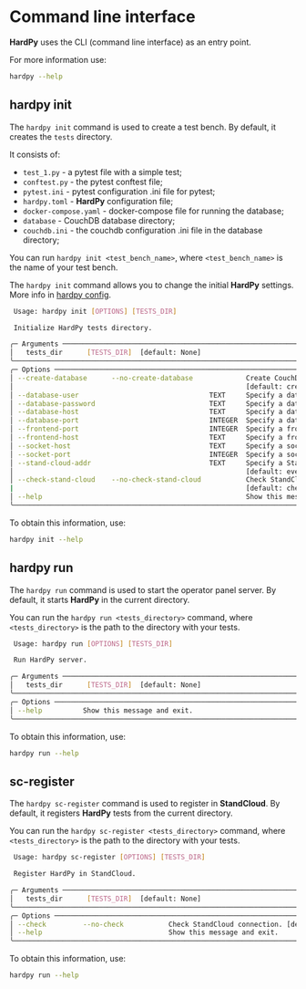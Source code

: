 # Command line interface

**HardPy** uses the CLI (command line interface) as an entry point.

For more information use:

```bash
hardpy --help
```

## hardpy init

The `hardpy init` command is used to create a test bench.
By default, it creates the `tests` directory.

It consists of:

* `test_1.py` - a pytest file with a simple test;
* `conftest.py` - the pytest conftest file;
* `pytest.ini` - pytest configuration .ini file for pytest;
* `hardpy.toml` - **HardPy** configuration file;
* `docker-compose.yaml` - docker-compose file for running the database;
* `database` - CouchDB database directory;
* `couchdb.ini` - the couchdb configuration .ini file in the database directory;

You can run `hardpy init <test_bench_name>`, where `<test_bench_name>` is the name of your test bench.

The `hardpy init` command allows you to change the initial **HardPy** settings.
More info in [hardpy config](./hardpy_config.md).

```bash
 Usage: hardpy init [OPTIONS] [TESTS_DIR]

 Initialize HardPy tests directory.

╭─ Arguments ────────────────────────────────────────────────────────────────────────────────────────────────╮
│   tests_dir      [TESTS_DIR]  [default: None]                                                              │
╰────────────────────────────────────────────────────────────────────────────────────────────────────────────╯
╭─ Options ──────────────────────────────────────────────────────────────────────────────────────────────────╮
│ --create-database      --no-create-database             Create CouchDB database.                           │
│                                                         [default: create-database]                         │
│ --database-user                                TEXT     Specify a database user. [default: dev]            │
│ --database-password                            TEXT     Specify a database user password. [default: dev]   │
│ --database-host                                TEXT     Specify a database host. [default: localhost]      │
│ --database-port                                INTEGER  Specify a database port. [default: 5984]           │
│ --frontend-port                                INTEGER  Specify a frontend port. [default: 8000]           │
│ --frontend-host                                TEXT     Specify a frontend host. [default: localhost]      │
│ --socket-host                                  TEXT     Specify a socket host. [default: localhost]        │
│ --socket-port                                  INTEGER  Specify a socket port. [default: 6525]             │
│ --stand-cloud-addr                             TEXT     Specify a StandCloud address.                      │
│                                                         [default: everypin.standcloud.localhost]           │
│ --check-stand-cloud    --no-check-stand-cloud           Check StandCloud service availability.             │
|                                                         [default: check-stand-cloud]                       │
│ --help                                                  Show this message and exit.                        │
╰────────────────────────────────────────────────────────────────────────────────────────────────────────────╯
```

To obtain this information, use:

```bash
hardpy init --help
```

## hardpy run

The `hardpy run` command is used to start the operator panel server.
By default, it starts **HardPy** in the current directory.

You can run the `hardpy run <tests_directory>` command, where `<tests_directory>`
is the path to the directory with your tests.

```bash
 Usage: hardpy run [OPTIONS] [TESTS_DIR]

 Run HardPy server.

╭─ Arguments ────────────────────────────────────────────────────────────────────────────────────────────────╮
│   tests_dir      [TESTS_DIR]  [default: None]                                                              │
╰────────────────────────────────────────────────────────────────────────────────────────────────────────────╯
╭─ Options ──────────────────────────────────────────────────────────────────────────────────────────────────╮
│ --help          Show this message and exit.                                                                │
╰────────────────────────────────────────────────────────────────────────────────────────────────────────────╯
```

To obtain this information, use:

```bash
hardpy run --help
```

## sc-register

The `hardpy sc-register` command is used to register in **StandCloud**.
By default, it registers **HardPy** tests from the current directory.

You can run the `hardpy sc-register <tests_directory>` command, where `<tests_directory>`
is the path to the directory with your tests.

```bash
 Usage: hardpy sc-register [OPTIONS] [TESTS_DIR]

 Register HardPy in StandCloud.

╭─ Arguments ────────────────────────────────────────────────────────────────────────────────────────────────╮
│   tests_dir      [TESTS_DIR]  [default: None]                                                              │
╰────────────────────────────────────────────────────────────────────────────────────────────────────────────╯
╭─ Options ──────────────────────────────────────────────────────────────────────────────────────────────────╮
│ --check         --no-check           Check StandCloud connection. [default: no-check]                      │
│ --help                               Show this message and exit.                                           │
╰────────────────────────────────────────────────────────────────────────────────────────────────────────────╯
```

To obtain this information, use:

```bash
hardpy run --help
```
